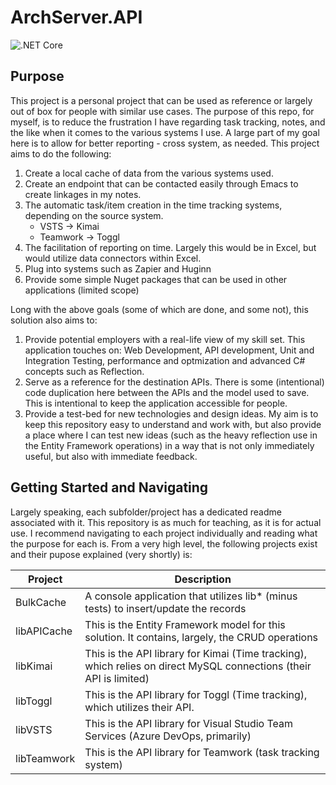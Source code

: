 # ArchServer.API

![.NET Core](https://github.com/TheDarkTrumpet/ArchServer.API/workflows/.NET%20Core/badge.svg)

## Purpose

This project is a personal project that can be used as reference or largely out of box for people with similar use cases.  The purpose of this repo, for myself, is to reduce the frustration I have regarding task tracking, notes, and the like when it comes to the various systems I use.  A large part of my goal here is to allow for better reporting - cross system, as needed.  This project aims to do the following:
1.  Create a local cache of data from the various systems used.
2.  Create an endpoint that can be contacted easily through Emacs to create linkages in my notes.
3.  The automatic task/item creation in the time tracking systems, depending on the source system.
    - VSTS -> Kimai
	- Teamwork -> Toggl
4.  The facilitation of reporting on time.  Largely this would be in Excel, but would utilize data connectors within Excel.
5.  Plug into systems such as Zapier and Huginn
6.  Provide some simple Nuget packages that can be used in other applications (limited scope)

Long with the above goals (some of which are done, and some not), this solution also aims to:
1.  Provide potential employers with a real-life view of my skill set.  This application touches on: Web Development, API development, Unit and Integration Testing, performance and optmization and advanced C# concepts such as Reflection.
2.  Serve as a reference for the destination APIs.  There is some (intentional) code duplication here between the APIs and the model used to save.  This is intentional to keep the application accessible for people.
3.  Provide a test-bed for new technologies and design ideas.  My aim is to keep this repository easy to understand and work with, but also provide a place where I can test new ideas (such as the heavy reflection use in the Entity Framework operations) in a way that is not only immediately useful, but also with immediate feedback.

## Getting Started and Navigating

Largely speaking, each subfolder/project has a dedicated readme associated with it.  This repository is as much for teaching, as it is for actual use.  I recommend navigating to each project individually and reading what the purpose for each is.  From a very high level, the following projects exist and their pupose explained (very shortly) is:

| Project     | Description                                                                                                        |
|-------------|--------------------------------------------------------------------------------------------------------------------|
| BulkCache   | A console application that utilizes lib* (minus tests) to insert/update the records                                |
| libAPICache | This is the Entity Framework model for this solution.  It contains, largely, the CRUD operations                   |
| libKimai    | This is the API library for Kimai (Time tracking), which relies on direct MySQL connections (their API is limited) |
| libToggl    | This is the API library for Toggl (Time tracking), which utilizes their API.                                       |
| libVSTS     | This is the API library for Visual Studio Team Services (Azure DevOps, primarily)                                  |
| libTeamwork | This is the API library for Teamwork (task tracking system)                                                        |

